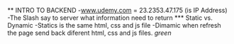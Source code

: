 ** INTRO TO BACKEND
-www.udemy.com = 23.2353.47.175 (is IP Address)
-The Slash say to server what information need to return
*** Static vs. Dynamic
-Statics is the same html,  css and js file
-Dimamic when refresh the page send back diferent html, css and js files.
*green*
